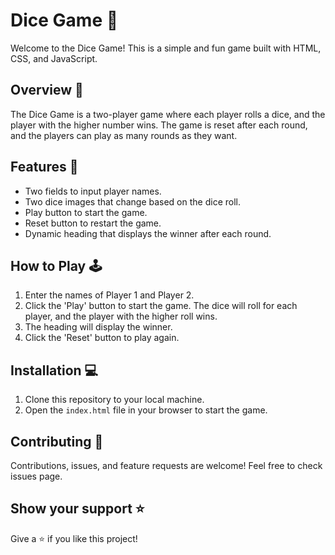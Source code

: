 # Dice Game 🎲

Welcome to the Dice Game! This is a simple and fun game built with HTML, CSS, and JavaScript.

## Overview 📖

The Dice Game is a two-player game where each player rolls a dice, and the player with the higher number wins. The game is reset after each round, and the players can play as many rounds as they want.

## Features 🌟

- Two fields to input player names.
- Two dice images that change based on the dice roll.
- Play button to start the game.
- Reset button to restart the game.
- Dynamic heading that displays the winner after each round.

## How to Play 🕹️

1. Enter the names of Player 1 and Player 2.
2. Click the 'Play' button to start the game. The dice will roll for each player, and the player with the higher roll wins.
3. The heading will display the winner.
4. Click the 'Reset' button to play again.

## Installation 💻

1. Clone this repository to your local machine.
2. Open the `index.html` file in your browser to start the game.

## Contributing 🤝

Contributions, issues, and feature requests are welcome! Feel free to check issues page.

## Show your support ⭐

Give a ⭐️ if you like this project!
